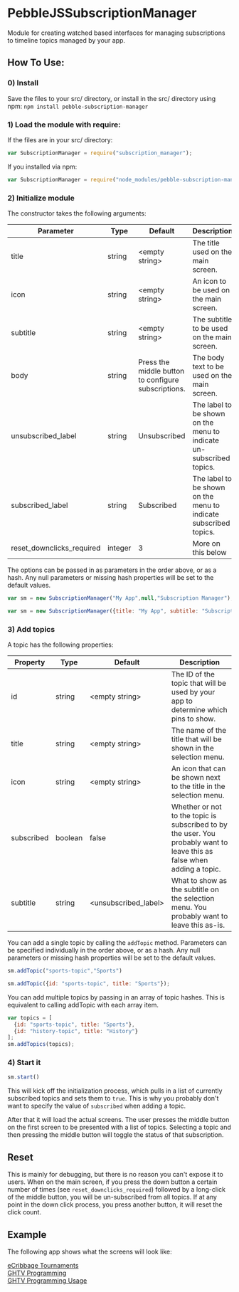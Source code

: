 # PebbleJSSubscriptionManager
Module for creating watched based interfaces for managing subscriptions to timeline topics managed by your app.

## How To Use:

### 0) Install

Save the files to your src/ directory, or install in the src/ directory using npm: `npm install pebble-subscription-manager`

### 1) Load the module with require:

If the files are in your src/ directory:
```javascript
var SubscriptionManager = require("subscription_manager");
```

If you installed via npm:
```javascript
var SubscriptionManager = require("node_modules/pebble-subscription-manager/subscription_manager");
```


### 2) Initialize module

The constructor takes the following arguments:

Parameter | Type | Default | Description
--------- | ---- | ------- | -----------
title | string | &lt;empty string&gt; | The title used on the main screen.
icon | string | &lt;empty string&gt; | An icon to be used on the main screen.
subtitle | string | &lt;empty string&gt; | The subtitle to be used on the main screen.
body | string | Press the middle button to configure subscriptions. | The body text to be used on the main screen.
unsubscribed_label | string | Unsubscribed | The label to be shown on the menu to indicate un-subscribed topics.
subscribed_label | string | Subscribed | The label to be shown on the menu to indicate subscribed topics.
reset_downclicks_required | integer | 3 | More on this below

The options can be passed in as parameters in the order above, or as a hash. Any null parameters or missing hash properties will be set to the default values.

```javascript
var sm = new SubscriptionManager("My App",null,"Subscription Manager");
```
```javascript
var sm = new SubscriptionManager({title: "My App", subtitle: "Subscription Manager"});
```
### 3) Add topics

A topic has the following properties:

Property | Type | Default | Description
-------- | ---- | ------- | -----------
id | string | &lt;empty string&gt; | The ID of the topic that will be used by your app to determine which pins to show.
title | string | &lt;empty string&gt; | The name of the title that will be shown in the selection menu.
icon | string | &lt;empty string&gt; | An icon that can be shown next to the title in the selection menu.
subscribed | boolean | false | Whether or not to the topic is subscribed to by the user. You probably want to leave this as false when adding a topic.
subtitle | string | &lt;unsubscribed_label&gt; | What to show as the subtitle on the selection menu. You probably want to leave this as-is.

You can add a single topic by calling the `addTopic` method. Parameters can be specified individually in the order above, or as a hash. Any null parameters or missing hash properties will be set to the default values.

```javascript
sm.addTopic("sports-topic","Sports")
```
```javascript
sm.addTopic({id: "sports-topic", title: "Sports"});
```

You can add multiple topics by passing in an array of topic hashes. This is equivalent to calling addTopic with each array item.

```javascript
var topics = [
  {id: "sports-topic", title: "Sports"},
  {id: "history-topic", title: "History"}
];
sm.addTopics(topics);
```

### 4) Start it
```javascript
sm.start()
```

This will kick off the initialization process, which pulls in a list of currently subscribed topics and sets them to `true`. This is why you probably don't want to specify the value of `subscribed` when adding a topic.

After that it will load the actual screens. The user presses the middle button on the first screen to be presented with a list of topics. Selecting a topic and then pressing the middle button will toggle the status of that subscription.

## Reset
This is mainly for debugging, but there is no reason you can't expose it to users. When on the main screen, if you press the down button a certain number of times (see `reset_downclicks_required`) followed by a long-click of the middle button, you will be un-subscribed from all topics. If at any point in the down click process, you press another button, it will reset the click count. 

## Example
The following app shows what the screens will look like:

[eCribbage Tournaments](https://apps.getpebble.com/en_US/application/559dc7b7807f3e76f10000a4)  
[GHTV Programming](https://apps.getpebble.com/en_US/application/569fdfd070f369f70f000052)  
[GHTV Programming Usage](https://github.com/chasepeeler/GHLivePrograms/blob/master/src/app.js)
